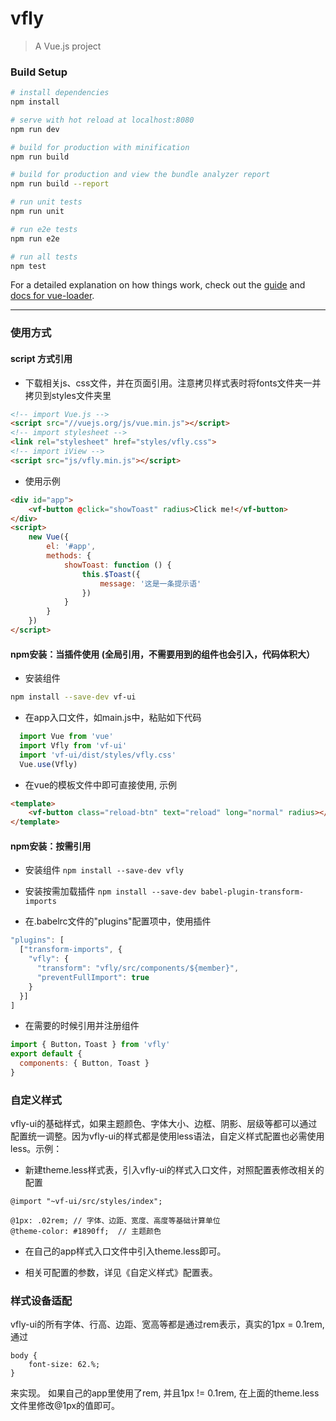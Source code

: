 # vfly

> A Vue.js project

### Build Setup

``` bash
# install dependencies
npm install

# serve with hot reload at localhost:8080
npm run dev

# build for production with minification
npm run build

# build for production and view the bundle analyzer report
npm run build --report

# run unit tests
npm run unit

# run e2e tests
npm run e2e

# run all tests
npm test
```

For a detailed explanation on how things work, check out the [guide](http://vuejs-templates.github.io/webpack/) and [docs for vue-loader](http://vuejs.github.io/vue-loader).

---

### 使用方式

#### script 方式引用
- 下载相关js、css文件，并在页面引用。注意拷贝样式表时将fonts文件夹一并拷贝到styles文件夹里
```html
<!-- import Vue.js -->
<script src="//vuejs.org/js/vue.min.js"></script>
<!-- import stylesheet -->
<link rel="stylesheet" href="styles/vfly.css">
<!-- import iView -->
<script src="js/vfly.min.js"></script>

```
- 使用示例
```html
<div id="app">
    <vf-button @click="showToast" radius>Click me!</vf-button>
</div>
<script>
    new Vue({
        el: '#app',
        methods: {
            showToast: function () {
                this.$Toast({
                    message: '这是一条提示语'
                })
            }
        }
    })
</script>
```

#### npm安装：当插件使用 (全局引用，不需要用到的组件也会引入，代码体积大）
- 安装组件
``` bash
npm install --save-dev vf-ui

```

- 在app入口文件，如main.js中，粘贴如下代码
```javascript
  import Vue from 'vue'
  import Vfly from 'vf-ui'
  import 'vf-ui/dist/styles/vfly.css'
  Vue.use(Vfly)
```
- 在vue的模板文件中即可直接使用, 示例
```html
<template>
    <vf-button class="reload-btn" text="reload" long="normal" radius></vf-button>
</template>
```

#### npm安装：按需引用
- 安装组件
` npm install --save-dev vfly `

- 安装按需加载插件
` npm install --save-dev babel-plugin-transform-imports `

- 在.babelrc文件的"plugins"配置项中，使用插件
```javascript
"plugins": [
  ["transform-imports", {
    "vfly": {
      "transform": "vfly/src/components/${member}",
      "preventFullImport": true
    }
  }]
]
```
- 在需要的时候引用并注册组件
```javascript
import { Button，Toast } from 'vfly'
export default {
  components: { Button, Toast }
}
```

### 自定义样式
vfly-ui的基础样式，如果主题颜色、字体大小、边框、阴影、层级等都可以通过配置统一调整。因为vfly-ui的样式都是使用less语法，自定义样式配置也必需使用less。示例：

- 新建theme.less样式表，引入vfly-ui的样式入口文件，对照配置表修改相关的配置
```less
@import "~vf-ui/src/styles/index";

@1px: .02rem; // 字体、边距、宽度、高度等基础计算单位
@theme-color: #1890ff;  // 主题颜色
```

- 在自己的app样式入口文件中引入theme.less即可。

- 相关可配置的参数，详见《自定义样式》配置表。

### 样式设备适配
vfly-ui的所有字体、行高、边距、宽高等都是通过rem表示，真实的1px = 0.1rem, 通过
```less
body {
    font-size: 62.%;
}
```
来实现。
如果自己的app里使用了rem, 并且1px != 0.1rem, 在上面的theme.less文件里修改@1px的值即可。
